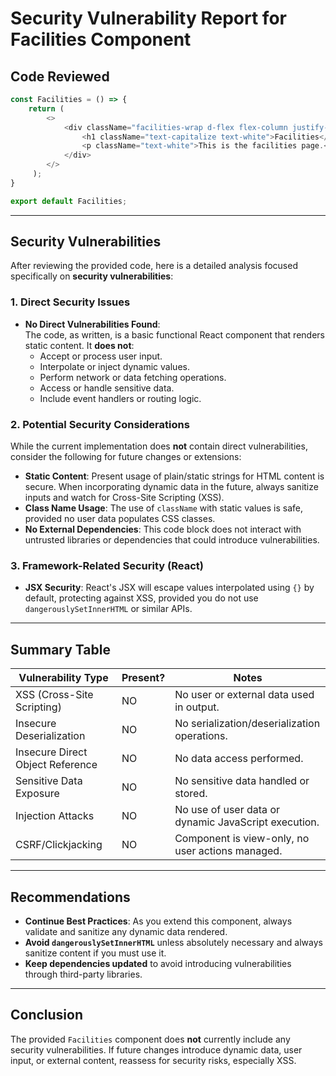 # Security Vulnerability Report for Facilities Component

## Code Reviewed

```javascript
const Facilities = () => {
    return (
        <>
            <div className="facilities-wrap d-flex flex-column justify-content-center align-items-center w-100 h-100">
                <h1 className="text-capitalize text-white">Facilities</h1>
                <p className="text-white">This is the facilities page.</p>
            </div>
        </>
     );
}

export default Facilities;
```

---

## Security Vulnerabilities

After reviewing the provided code, here is a detailed analysis focused specifically on **security vulnerabilities**:

### 1. Direct Security Issues

- **No Direct Vulnerabilities Found**:  
  The code, as written, is a basic functional React component that renders static content. It **does not**:
    - Accept or process user input.
    - Interpolate or inject dynamic values.
    - Perform network or data fetching operations.
    - Access or handle sensitive data.
    - Include event handlers or routing logic.

### 2. Potential Security Considerations

While the current implementation does **not** contain direct vulnerabilities, consider the following for future changes or extensions:
- **Static Content**: Present usage of plain/static strings for HTML content is secure. When incorporating dynamic data in the future, always sanitize inputs and watch for Cross-Site Scripting (XSS).
- **Class Name Usage**: The use of `className` with static values is safe, provided no user data populates CSS classes.
- **No External Dependencies**: This code block does not interact with untrusted libraries or dependencies that could introduce vulnerabilities.

### 3. Framework-Related Security (React)

- **JSX Security**: React's JSX will escape values interpolated using `{}` by default, protecting against XSS, provided you do not use `dangerouslySetInnerHTML` or similar APIs.

---

## Summary Table

| Vulnerability Type      | Present? | Notes                                                                       |
|------------------------|----------|-----------------------------------------------------------------------------|
| XSS (Cross-Site Scripting) | NO       | No user or external data used in output.                                    |
| Insecure Deserialization  | NO       | No serialization/deserialization operations.                                |
| Insecure Direct Object Reference | NO | No data access performed.                                                  |
| Sensitive Data Exposure | NO       | No sensitive data handled or stored.                                        |
| Injection Attacks       | NO       | No use of user data or dynamic JavaScript execution.                        |
| CSRF/Clickjacking       | NO       | Component is view-only, no user actions managed.                            |

---

## Recommendations

- **Continue Best Practices**: As you extend this component, always validate and sanitize any dynamic data rendered.
- **Avoid `dangerouslySetInnerHTML`** unless absolutely necessary and always sanitize content if you must use it.
- **Keep dependencies updated** to avoid introducing vulnerabilities through third-party libraries.

---

## Conclusion

The provided `Facilities` component does **not** currently include any security vulnerabilities. If future changes introduce dynamic data, user input, or external content, reassess for security risks, especially XSS.